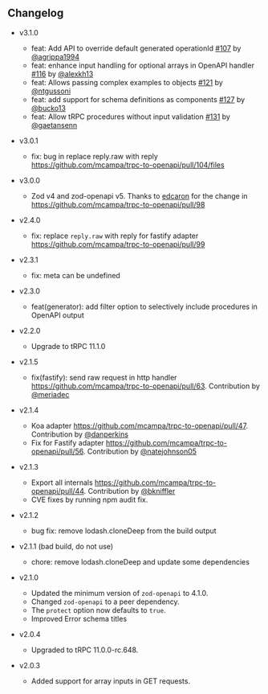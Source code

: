 ## Changelog

- v3.1.0

  - feat: Add API to override default generated operationId [#107](https://github.com/mcampa/trpc-to-openapi/pull/107) by [@agrippa1994](https://github.com/agrippa1994)
  - feat: enhance input handling for optional arrays in OpenAPI handler [#116](https://github.com/mcampa/trpc-to-openapi/pull/116) by [@alexkh13](https://github.com/alexkh13)
  - feat: Allows passing complex examples to objects [#121](https://github.com/mcampa/trpc-to-openapi/pull/121) by [@ntgussoni](https://github.com/ntgussoni)
  - feat: add support for schema definitions as components [#127](https://github.com/mcampa/trpc-to-openapi/pull/127) by [@bucko13](https://github.com/bucko13)
  - feat: Allow tRPC procedures without input validation [#131](https://github.com/mcampa/trpc-to-openapi/pull/131) by [@gaetansenn](https://github.com/gaetansenn)

- v3.0.1

  - fix: bug in replace reply.raw with reply https://github.com/mcampa/trpc-to-openapi/pull/104/files

- v3.0.0

  - Zod v4 and zod-openapi v5. Thanks to [edcaron](https://github.com/edcaron) for the change in https://github.com/mcampa/trpc-to-openapi/pull/98

- v2.4.0

  - fix: replace `reply.raw` with reply for fastify adapter https://github.com/mcampa/trpc-to-openapi/pull/99

- v2.3.1

  - fix: meta can be undefined

- v2.3.0

  - feat(generator): add filter option to selectively include procedures in OpenAPI output

- v2.2.0

  - Upgrade to tRPC 11.1.0

- v2.1.5

  - fix(fastify): send raw request in http handler https://github.com/mcampa/trpc-to-openapi/pull/63. Contribution by [@meriadec](https://github.com/meriadec)

- v2.1.4

  - Koa adapter https://github.com/mcampa/trpc-to-openapi/pull/47. Contribution by [@danperkins](https://github.com/danperkins)
  - Fix for Fastify adapter https://github.com/mcampa/trpc-to-openapi/pull/56. Contribution by [@natejohnson05](https://github.com/natejohnson05)

- v2.1.3

  - Export all internals https://github.com/mcampa/trpc-to-openapi/pull/44. Contribution by [@bkniffler](https://github.com/bkniffler)
  - CVE fixes by running npm audit fix.

- v2.1.2

  - bug fix: remove lodash.cloneDeep from the build output

- v2.1.1 (bad build, do not use)

  - chore: remove lodash.cloneDeep and update some dependencies

- v2.1.0

  - Updated the minimum version of `zod-openapi` to 4.1.0.
  - Changed `zod-openapi` to a peer dependency.
  - The `protect` option now defaults to `true`.
  - Improved Error schema titles

- v2.0.4

  - Upgraded to tRPC 11.0.0-rc.648.

- v2.0.3

  - Added support for array inputs in GET requests.
